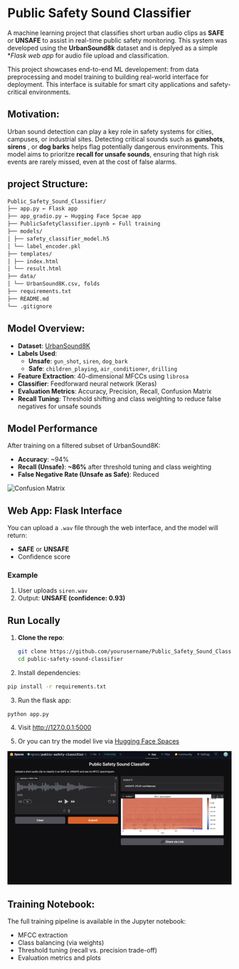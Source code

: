 # Public Safety Sound Classifier

A machine learning project that classifies short urban audio clips as **SAFE** or **UNSAFE** to assist in real-time public safety monitoring. This system was developed using the **UrbanSound8k** dataset and is deplyed as a simple **Flask web app* for audio file upload and classification.

This project showcases end-to-end ML developement: from data preprocessing and model training to building real-world interface for deployment. This interface is suitable for smart city applications and safety-critical environments. 

## Motivation: 
Urban sound detection can play a key role in safety systems for cities, campuses, or industrial sites. Detecting critical sounds such as **gunshots**, **sirens** , or **dog barks** helps flag potentially dangerous environments. This model aims to prioritze **recall for unsafe sounds**, ensuring that high risk events are rarely missed, even at the cost of  false alarms. 

## project Structure:
```bash
Public_Safety_Sound_Classifier/
├── app.py ← Flask app
├── app_gradio.py ← Hugging Face Spcae app
├── PublicSafetyClassifier.ipynb ← Full training 
├── models/
│ ├── safety_classifier_model.h5
│ └── label_encoder.pkl
├── templates/
│ ├── index.html
│ └── result.html
├── data/ 
│ └── UrbanSound8K.csv, folds
├── requirements.txt
├── README.md
└── .gitignore
```
## Model Overview: 


- **Dataset**: [UrbanSound8K](https://urbansounddataset.weebly.com/urbansound8k.html)
- **Labels Used**:
  - **Unsafe**: `gun_shot`, `siren`, `dog_bark`
  - **Safe**: `children_playing`, `air_conditioner`, `drilling`
- **Feature Extraction**: 40-dimensional MFCCs using `librosa`
- **Classifier**: Feedforward neural network (Keras)
- **Evaluation Metrics**: Accuracy, Precision, Recall, Confusion Matrix
- **Recall Tuning**: Threshold shifting and class weighting to reduce false negatives for unsafe sounds


## Model Performance

After training on a filtered subset of UrbanSound8K:

- **Accuracy**: ~94%
- **Recall (Unsafe)**: **~86%** after threshold tuning and class weighting
- **False Negative Rate (Unsafe as Safe)**: Reduced 

![Confusion Matrix](confusion_matrix.png)

## Web App: Flask Interface

You can upload a `.wav` file through the web interface, and the model will return:

- **SAFE** or **UNSAFE**
- Confidence score

### Example

1. User uploads `siren.wav`
2. Output: **UNSAFE (confidence: 0.93)**



## Run Locally

1. **Clone the repo**:
   ```bash
   git clone https://github.com/yourusername/Public_Safety_Sound_Classifier.git
   cd public-safety-sound-classifier

2. Install dependencies: 
```bash 
pip install -r requirements.txt
```
3. Run the flask app:
```console 
python app.py
```
4. Visit http://127.0.0.1:5000

5. Or you can try the model live via [Hugging Face Spaces](https://huggingface.co/spaces/ngnazz/public-safety-classifier)

![Hugging Face App Screenshot](images/app.png)

## Training Notebook: 
The full training pipeline is available in the Jupyter notebook:
- MFCC extraction
- Class balancing (via weights)
- Threshold tuning (recall vs. precision trade-off)
- Evaluation metrics and plots

